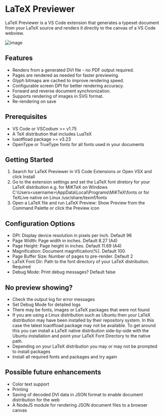 # LaTeX Previewer

LaTeX Previewer is a VS Code extension that generates a typeset document from your LaTeX source and renders it directly to the canvas of a VS Code webview.

![image](./media/lp.gif)

## Features

* Renders from a generated DVI file - no PDF output required.
* Pages are rendered as needed for faster previewing.
* Glyph bitmaps are cached to improve rendering speed.
* Configurable screen DPI for better rendering accuracy.
* Forward and reverse document synchronization.
* Supports rendering of images in SVG format.
* Re-rendering on save

## Prerequisites

* VS Code or VSCodium >= v1.75
* A TeX distribution that includes LuaTeX
* luaotfload package >= v3.23
* OpenType or TrueType fonts for all fonts used in your documents

## Getting Started

1. Search for LaTeX Previewer in VS Code Extensions or Open VSX and click Install
2. Go to the extension settings and set the LaTeX font diretory for your LaTeX distribution e.g. for MiKTeX on Windows C:\Users\<username>\AppData\Local\Programs\MiKTeX\fonts or for TeXLive native on Linux /usr/share/texmf/fonts
3. Open a LaTeX file and run LaTeX Preview: Show Preview from the Command Palette or click the Preview icon

## Configuration Options

* DPI: Display device resolution in pixels per inch. Default 96
* Page Width: Page width in inches. Default 8.27 (A4)
* Page Height: Page height in inches. Default 11.69 (A4)
* Magnification: Document magnification(%). Default 100.
* Page Buffer Size: Number of pages to pre-render. Default 2
* LaTeX Font Dir: Path to the font directory of your LaTeX distribution. Required
* Debug Mode: Print debug messages? Default false

## No preview showing?

* Check the output log for error messages
* Set Debug Mode for detailed logs
* There may be fonts, images or LaTeX packages that were not found
* If you are using a Linux distribution such as Ubuntu then your LaTeX distribution may have been installed by their repository system. In this case the latest loaotfload package may not be available. To get around this you can install a LaTeX native distribution side-by-side with the Ubuntu installation and point your LaTeX Font Directory to the native path.
* Depending on your LaTeX distribution you may or may not be prompted to install packages
* Install all required fonts and packages and try again

## Possible future enhancements

* Color text support
* Printing
* Saving of decoded DVI data in JSON format to enable document distribution for the web
* A NodeJS module for rendering JSON document files to a browser canvas
